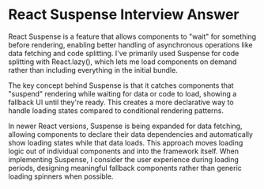 # React Suspense Interview Answer

React Suspense is a feature that allows components to "wait" for something before rendering, enabling better handling of asynchronous operations like data fetching and code splitting. I've primarily used Suspense for code splitting with React.lazy(), which lets me load components on demand rather than including everything in the initial bundle.

The key concept behind Suspense is that it catches components that "suspend" rendering while waiting for data or code to load, showing a fallback UI until they're ready. This creates a more declarative way to handle loading states compared to conditional rendering patterns.

In newer React versions, Suspense is being expanded for data fetching, allowing components to declare their data dependencies and automatically show loading states while that data loads. This approach moves loading logic out of individual components and into the framework itself. When implementing Suspense, I consider the user experience during loading periods, designing meaningful fallback components rather than generic loading spinners when possible.